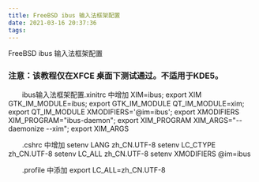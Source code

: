 ```yaml
---
title: FreeBSD ibus 输入法框架配置
date: 2021-03-16 20:37:36
tags:
---
```


FreeBSD ibus 输入法框架配置

###   注意：该教程仅在XFCE 桌面下测试通过。不适用于KDE5。

　　ibus输入法框架配置.xinitrc 中增加
XIM=ibus; export XIM
GTK_IM_MODULE=ibus; export GTK_IM_MODULE
QT_IM_MODULE=xim; export QT_IM_MODULE
XMODIFIERS='@im=ibus'; export XMODIFIERS
XIM_PROGRAM="ibus-daemon"; export XIM_PROGRAM
XIM_ARGS="--daemonize --xim"; export XIM_ARGS

　　.cshrc 中增加
setenv LANG zh_CN.UTF-8
setenv LC_CTYPE zh_CN.UTF-8
setenv LC_ALL zh_CN.UTF-8
setenv XMODIFIERS @im=ibus

　　.profile 中添加
export LC_ALL=zh_CN.UTF-8

 
